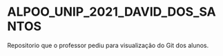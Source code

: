# ALPOO_UNIP_2021_DAVID_DOS_SANTOS
 Repositorio que o professor pediu para visualização do Git dos alunos.
